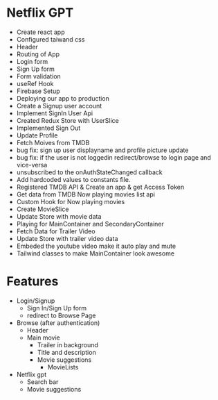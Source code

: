 # Netflix GPT

- Create react app
- Configured taiwand css
- Header
- Routing of App
- Login form
- Sign Up form
- Form validation
- useRef Hook
- Firebase Setup
- Deploying our app to production
- Create a Signup user account
- Implement SignIn User Api
- Created Redux Store with UserSlice
- Implemented Sign Out
- Update Profile
- Fetch Moives from TMDB
- bug fix: sign up user displayname and profile picture update
- bug fix: if the user is not loggedin redirect/browse to login page and vice-versa
- unsubscribed to the onAuthStateChanged callback
- Add hardcoded values to constants file. 
- Registered TMDB API & Create an app & get Access Token
- Get data from TMDB Now playing movies list api
- Custom Hook for Now playing movies
- Create MovieSlice
- Update Store with movie data
- Playing for MainContainer and SecondaryContainer
- Fetch Data for Trailer Video
- Update Store with trailer video data
- Embeded the youtube video make it auto play and mute
- Tailwind classes to make MainContainer look awesome
 

# Features
- Login/Signup 
    - Sign In/Sign Up form
    - redirect to Browse Page 
- Browse (after authentication)
    - Header
    - Main movie
        - Trailer in background 
        - Title and description
        - Movie suggestions
            - MovieLists
- Netflix gpt
    - Search bar
    - Movie suggestions            

